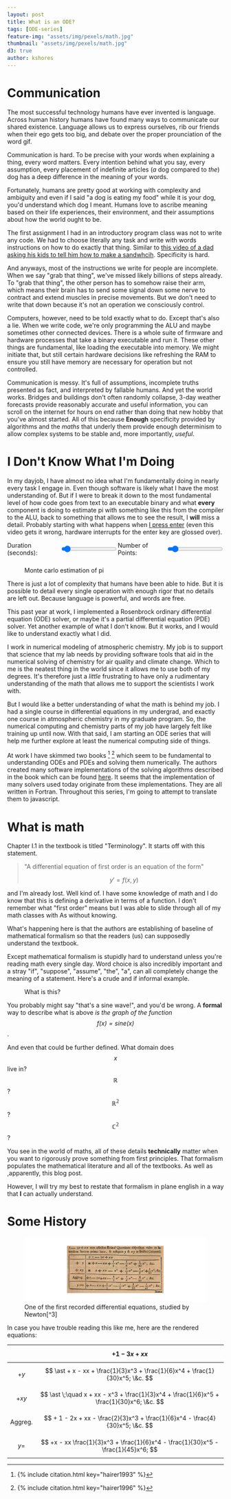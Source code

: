 ```yaml
---
layout: post
title: What is an ODE?
tags: [ODE-series]
feature-img: "assets/img/pexels/math.jpg"
thumbnail: "assets/img/pexels/math.jpg"
d3: true
author: kshores
---
```


# Communication

The most successful technology humans have ever invented is language. Across human history humans have found many ways to
communicate our shared existence. Language allows us to express ourselves,
rib our friends when their ego gets too big, and debate over the proper
prounciation of the word gif.

Communication is hard. To be precise with your words when explaining a
thing, every word matters. Every intention behind what you say, every 
assumption, every placement of indefinite articles (*a* dog compared to
*the*) dog has a deep difference in the meaning of your words.

Fortunately, humans are pretty good at working with complexity and ambiguity
and even if I said "a dog is eating my food" while it is your dog, you'd
understand which dog I meant. Humans love to ascribe meaning based on
their life experiences, their environment, and their assumptions about
how the world ought to be.

The first assignment I had in an introductory program class was not to
write any code. We had to choose literally any task and write with words
instructions on how to do exactly that thing. Similar to [this video of
a dad asking his kids to tell him how to make a sandwhcih](https://www.reddit.com/r/ProgrammerHumor/comments/fioap6/dad_teaching_kids_basic_coding_principles_by/). Specificity is hard. 

And anyways, most of the instructions we write for people are incomplete.
When we say "grab that thing", we've missed likely billions of steps already. To "grab that thing", the other person has to somehow raise their
arm, which means their brain has to send some signal down some nerve to
contract and extend muscles in precise movements. But we don't need to write that down because it's not an operation we consciously control.

Computers, however, need to be told exactly what to do. Except that's also a lie. When we write code, we're only programming the ALU and maybe
sometimes other connected devices. There is a whole suite of firmware
and hardware processes that take a binary executable and run it. These other things are fundamental, like loading the executable into memory. We might initiate that, but still certain hardware decisions like refreshing
the RAM to ensure you still have memory are necessary for operation but not controlled.

Communication is messy. It's full of assumptions, incomplete truths
presented as fact, and interpreted by fallable humans. And yet the world works. Bridges and buildings don't often randomly collapse, 3-day weather forecasts provide reasonably accurate and useful information, you can 
scroll on the internet for hours on end rather than doing that new hobby
that you've almost started. All of this because **Enough** specificity
provided by algorithms and the *maths* that underly them provide enough
determinism to allow complex systems to be stable and, more importantly, *useful*.

# I Don't Know What I'm Doing

In my dayjob, I have almost no idea what I'm fundamentally doing in 
nearly every task I engage in. Even though software is
likely what I have the most understanding of. But if I were to break it 
down to the most fundamental level of how
code goes from text to an executable binary and what **every** component 
is doing to estimate pi with something like this from
the compiler to the ALU, back to something that allows me to see the 
result, I **will** miss a detail. Probably starting with what happens when
[I press enter](https://www.youtube.com/watch?v=lwiUCKwCFdg) (even this 
video gets it wrong, hardware interrupts for the enter key are glossed
over).

<div id="inputs">
  <div>
    <label for="duration">Duration (seconds):</label>
    <input type="range" id="duration" name="duration" min="1" max="20" value="2" onchange="displayDuration()" oninput="onSlideChange()">
    <span id="durationValue"></span>
  </div>

  <div>
    <label for="num-points">Number of Points:</label>
    <input type="range" id="num-points" name="num-points" min="100" max="10000" value="1000" step="100" onchange="displayNumPoints()" oninput="onSlideChange()">
    <span id="numPointsValue"></span>
  </div>
</div>

<figure>
  <div id="estimate-pi"></div>
  <figcaption>Monte carlo estimation of pi</figcaption>
</figure>

There is just a lot of complexity that humans have been able to hide. But it is possible to detail every single operation
with enough rigor that no details are left out. Because language is powerful, and words are free.

This past year at work, I implemented a Rosenbrock ordinary differential equation (ODE) solver, or maybe it's a partial
differential equation (PDE) solver. Yet another example of what I don't know. But it works, and I would like to understand
exactly what I did.

I work in numerical modeling of atmospheric chemistry. My job is to support that science that my lab needs by providing
software tools that aid in the numerical solving of chemistry for air quality and climate change. Which to me is the neatest
thing in the world since it allows me to use both of my degrees. It's therefore just a _little_ frustrating to have only
a rudimentary understanding of the math that allows me to support the scientists I work with.

But I would like a better understanding of what the math is behind my job. I had a single course in differential equations in
my undergrad, and exactly one course in atmospheric chemistry in my graduate program. So, the numerical computing and
chemistry parts of my job have largely felt like training up until now. With that said, I am starting an ODE series that will
help me further explore at least the numerical computing side of things.

At work I have skimmed two books [^1] [^2] which seem to be fundamental to understanding ODEs and PDEs and solving them
numerically. The authors created many software implementations of the solving algorithms described in the book which can be
found [here](https://www.unige.ch/~hairer/software.html). It seems that the implementation of many solvers used today
originate from these implementations. They are all written in Fortran. Throughout this series, I'm going to attempt to
translate them to javascript.

# What is math

Chapter I.1 in the textbook is titled "Terminology". It starts off with this statement.

> "A differential equation of first order is an equation of the form"
>
> $$y'=f(x,y)$$

and I'm already lost. Well kind of. I have some knowledge of math and I do know that this is defining a derivative
in terms of a function. I don't remember what "first order" means but I was able to slide through all of my math
classes with As without knowing.

What's happening here is that the authors are establishing of baseline of mathematical formalism so that the readers (us)
can supposedly understand the textbook.

Except mathematical formalism is stupidly hard to understand unless you're reading math every single day. Word choice is
also incredibly important and a stray "if", "suppose", "assume", "the", "a", can all completely change the meaning of a
statement. Here's a crude and if informal example.

<figure>
  <div id="formalism-example"></div>
  <figcaption>What is this?</figcaption>
</figure>

You probably might say "that's a sine wave!", and you'd be wrong. A **formal** way to describe what is above
_is the graph of the function $$f(x)=sine(x)$$_.

And even that could be further defined. What domain does $$x$$
live in? $$\mathbb{R}$$? $$\mathbb{R^2}$$? $$\mathbb{C^2}$$?

You see in the world of maths, all of these details **technically** matter when you want to rigorously prove something
from first principles. That formalism populates the mathematical literature and all of the textbooks. As well as
,apparently, this blog post.

However, I will try my best to restate that formalism in plane english in a way that **I** can actually understand.

# Some History

<figure>
    <img src="/assets/img/posts/newton_1744.png" />
    <figcaption>
        <span markdown='1'>
            One of the first recorded differential equations, studied by Newton[^3]
        </span>
    </figcaption>
</figure>

In case you have trouble reading this like me, here are the rendered equations:

|                      | $$ +1 - 3x + xx $$                                                                        |
| -------------------: | :---------------------------------------------------------------------------------------- |
|               $$+y$$ | $$ \ast + x - xx + \frac{1}{3}x^3 + \frac{1}{6}x^4 + \frac{1}{30}x^5; \&c. $$             |
|              $$+xy$$ | $$ \ast \;\quad x + xx - x^3 + \frac{1}{3}x^4 + \frac{1}{6}x^5 + \frac{1}{30}x^6; \&c. $$ |
| $$\mathrm{Aggreg.}$$ | $$ + 1 - 2x + xx - \frac{2}{3}x^3 + \frac{1}{6}x^4 - \frac{4}{30}x^5; \&c. $$             |
|               $$y=$$ | $$ +x - xx \frac{1}{3}x^3 + \frac{1}{6}x^4 - \frac{1}{30}x^5 - \frac{1}{45}x^6; $$        |

[^1]: {% include citation.html key="hairer1993" %}
[^2]: {% include citation.html key="hairer1996" %}
[^3]: {% include citation.html key="newton1744" %}

<script src="{{ '/js/posts/what_is_an_ode.js' | relative_url }}"></script>

<style>

figure > div {
  display: flex;
  justify-content: center;
  margin: 0 auto;
}

#inputs {
  display: flex;
  flex-direction: row;
  justify-content: space-between;
}

#inputs > div {
  display: flex;
  align-items: center;
  margin-bottom: 10px;
}

#inputs label {
  margin-right: 10px;
}

@media (max-width: 768px) {
  #inputs {
    flex-direction: column;
    align-items: center; /* Align items to start in column layout */
  }

  #inputs > div {
    margin-bottom: 10px; /* Optional: You can adjust the margin as needed */
  }
}
</style>
